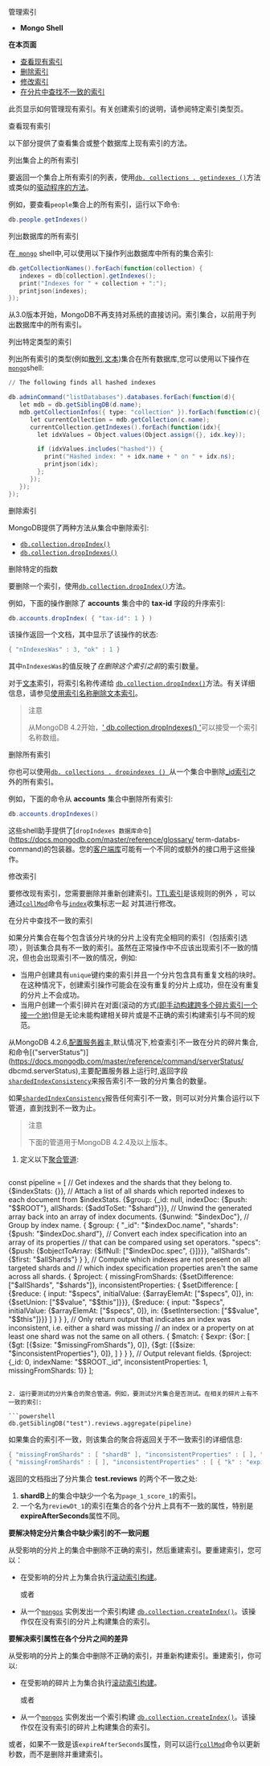  管理索引

- **Mongo Shell**

**在本页面**

- [查看现有索引](查看)
- [删除索引](删除)
- [修改索引](修改)
- [在分片中查找不一致的索引](不一致)

此页显示如何管理现有索引。有关创建索引的说明，请参阅特定索引类型页。

 <span id="查看">查看现有索引</span>

以下部分提供了查看集合或整个数据库上现有索引的方法。

 列出集合上的所有索引

要返回一个集合上所有索引的列表，使用[`db. collections . getindexes ()`](https://docs.mongodb.com/master/reference/method/db.collection.getindexes)方法或类似的[驱动程序的方法](https://docs.mongodb.com/drivers/)。

例如，要查看`people`集合上的所有索引，运行以下命令:

```powershell
db.people.getIndexes()
```

 列出数据库的所有索引

在[` mongo`](https://docs.mongodb.com/master/reference/program/mongo/bin.mongo) shell中,可以使用以下操作列出数据库中所有的集合索引:

```powershell
db.getCollectionNames().forEach(function(collection) {
   indexes = db[collection].getIndexes();
   print("Indexes for " + collection + ":");
   printjson(indexes);
});
```

从3.0版本开始，MongoDB不再支持对系统的直接访问。索引集合，以前用于列出数据库中的所有索引。

 列出特定类型的索引

列出所有索引的类型(例如[散列](https://docs.mongodb.com/master/core/index-hashed/),[文本](https://docs.mongodb.com/master/core/index-text/))集合在所有数据库,您可以使用以下操作在[`mongo`](https://docs.mongodb.com/manual/reference/program/mongo/bin.mongo)shell:

```powershell
// The following finds all hashed indexes

db.adminCommand("listDatabases").databases.forEach(function(d){
   let mdb = db.getSiblingDB(d.name);
   mdb.getCollectionInfos({ type: "collection" }).forEach(function(c){
      let currentCollection = mdb.getCollection(c.name);
      currentCollection.getIndexes().forEach(function(idx){
        let idxValues = Object.values(Object.assign({}, idx.key));

        if (idxValues.includes("hashed")) {
          print("Hashed index: " + idx.name + " on " + idx.ns);
          printjson(idx);
        };
      });
   });
});
```

 <span id="删除">删除索引</span>

MongoDB提供了两种方法从集合中删除索引:

- [`db.collection.dropIndex()`](https://docs.mongodb.com/master/reference/method/db.collection.dropIndex/db.collection.dropIndex)
- [`db.collection.dropIndexes()`](https://docs.mongodb.com/master/reference/method/db.collection.dropIndexes/db.collection.dropIndexes)

 删除特定的指数

要删除一个索引，使用[`db.collection.dropIndex()`](https://docs.mongodb.com/master/reference/method/db.collection.dropIndex/db.collection.dropIndex)方法。

例如，下面的操作删除了 **accounts** 集合中的 **tax-id** 字段的升序索引:

```powershell
db.accounts.dropIndex( { "tax-id": 1 } )
```

该操作返回一个文档，其中显示了该操作的状态:

```powershell
{ "nIndexesWas" : 3, "ok" : 1 }
```

其中`nIndexesWas`的值反映了*在删除这个索引之前*的索引数量。

对于[文本](https://docs.mongodb.com/manual/core/index-text/)索引，将索引名称传递给 [`db.collection.dropIndex()`](https://docs.mongodb.com/manual/reference/method/db.collection.dropIndex/db.collection.dropIndex)方法。有关详细信息，请参见[使用索引名称删除文本索引](https://docs.mongodb.com/manual/tutorial/avoid-text-index-name-limit/drop-text-index)。

> 注意
>
> 从MongoDB 4.2开始，[' db.collection.dropIndexes() '](https://docs.mongodb.com/master/reference/method/db.collection.dropIndexes/db.collection.dropIndexes)可以接受一个索引名称数组。

 删除所有索引

你也可以使用[`db. collections . dropindexes () `](https://docs.mongodb.com/master/reference/method/db.collection.dropIndexes/db.collection.dropIndexes)从一个集合中删除[_id索引](https://docs.mongodb.com/master/indexes/index-type-id)之外的所有索引。

例如，下面的命令从 **accounts** 集合中删除所有索引:

```powershell
db.accounts.dropIndexes()
```

这些shell助手提供了[`dropIndexes 数据库命令`](https://docs.mongodb.com/master/reference/glossary/ term-databs-command)的包装器。您的[客户端库](https://docs.mongodb.com/ecostem/drivers)可能有一个不同的或额外的接口用于这些操作。

 <span id="修改">修改索引</span>

要修改现有索引，您需要删除并重新创建索引。[TTL索引](https://docs.mongodb.com/manual/core/index-ttl/)是该规则的例外 ，可以通过[`collMod`](https://docs.mongodb.com/manual/reference/command/collMod/dbcmd.collMod)命令与[`index`](https://docs.mongodb.com/manual/reference/command/collMod/index)收集标志一起 对其进行修改。

 <span id="不一致">在分片中查找不一致的索引</span>

如果分片集合在每个包含该分片块的分片上没有完全相同的索引（包括索引选项），则该集合具有不一致的索引。虽然在正常操作中不应该出现索引不一致的情况，但也会出现索引不一致的情况，例如:

- 当用户创建具有`unique`键约束的索引并且一个分片包含具有重复文档的块时。在这种情况下，创建索引操作可能会在没有重复的分片上成功，但在没有重复的分片上不会成功。
- 当用户创建一个索引碎片在对面(滚动的方式[(即手动构建跨多个碎片索引一个接一个地)](https://docs.mongodb.com/master/tutorial/build-indexes-on-sharded-clusters/)但是无论未能构建相关碎片或是不正确的索引构建索引与不同的规范。

从MongoDB 4.2.6,[配置服务器](https://docs.mongodb.com/master/core/sharded-cluster-config-servers/)主,默认情况下,检查索引不一致在分片的碎片集合,和命令[("serverStatus")](https://docs.mongodb.com/master/reference/command/serverStatus/  dbcmd.serverStatus),主要配置服务器上运行时,返回字段[`shardedIndexConsistency`](https://docs.mongodb.com/master/reference/command/serverStatus/serverstatus.shardedIndexConsistency)来报告索引不一致的分片集合的数量。

如果[`shardedIndexConsistency`](https://docs.mongodb.com/manual/reference/command/serverStatus/serverstatus.shardedIndexConsistency)报告任何索引不一致，则可以对分片集合运行以下管道，直到找到不一致为止。

> 注意
>
> 下面的管道用于MongoDB 4.2.4及以上版本。

1. 定义以下[聚合管道](https://docs.mongodb.com/manual/core/aggregation-pipeline/):

   ```powershell
const pipeline = [
       // Get indexes and the shards that they belong to.
       {$indexStats: {}},
       // Attach a list of all shards which reported indexes to each document from $indexStats.
       {$group: {_id: null, indexDoc: {$push: "$$ROOT"}, allShards: {$addToSet: "$shard"}}},
       // Unwind the generated array back into an array of index documents.
       {$unwind: "$indexDoc"},
       // Group by index name.
       {
           $group: {
               "_id": "$indexDoc.name",
               "shards": {$push: "$indexDoc.shard"},
               // Convert each index specification into an array of its properties
               // that can be compared using set operators.
               "specs": {$push: {$objectToArray: {$ifNull: ["$indexDoc.spec", {}]}}},
               "allShards": {$first: "$allShards"}
           }
       },
       // Compute which indexes are not present on all targeted shards and
       // which index specification properties aren't the same across all shards.
       {
           $project: {
               missingFromShards: {$setDifference: ["$allShards", "$shards"]},
               inconsistentProperties: {
                    $setDifference: [
                        {$reduce: {
                            input: "$specs",
                            initialValue: {$arrayElemAt: ["$specs", 0]},
                            in: {$setUnion: ["$$value", "$$this"]}}},
                        {$reduce: {
                            input: "$specs",
                            initialValue: {$arrayElemAt: ["$specs", 0]},
                            in: {$setIntersection: ["$$value", "$$this"]}}}
                    ]
                }
           }
       },
       // Only return output that indicates an index was inconsistent, i.e. either a shard was missing
       // an index or a property on at least one shard was not the same on all others.
       {
           $match: {
               $expr:
                   {$or: [
                       {$gt: [{$size: "$missingFromShards"}, 0]},
                       {$gt: [{$size: "$inconsistentProperties"}, 0]},
                   ]
               }
           }
       },
       // Output relevant fields.
       {$project: {_id: 0, indexName: "$$ROOT._id", inconsistentProperties: 1, missingFromShards: 1}}
   ];
   ```
   
2. 运行要测试的分片集合的聚合管道。例如，要测试分片集合是否测试。在相关的碎片上有不一致的索引:

   ```powershell
db.getSiblingDB("test").reviews.aggregate(pipeline)
   ```
   
   如果集合的索引不一致，则该集合的聚合将返回关于不一致索引的详细信息:

   ```powershell
{ "missingFromShards" : [ "shardB" ], "inconsistentProperties" : [ ], "indexName" : "page_1_score_1" }
   { "missingFromShards" : [ ], "inconsistentProperties" : [ { "k" : "expireAfterSeconds", "v" : 60 }, { "k" : "expireAfterSeconds", "v" : 600 } ], "indexName" : "reviewDt_1" }
   ```


   返回的文档指出了分片集合 **test.reviews** 的两个不一致之处:

   1. **shardB**上的集合中缺少一个名为`page_1_score_1`的索引。
2. 一个名为`reviewDt_1`的索引在集合的各个分片上具有不一致的属性，特别是**expireAfterSeconds**属性不同。

**要解决特定分片集合中缺少索引的不一致问题**

​	从受影响的分片上的集合中删除不正确的索引，然后重建索引。要重建索引，您可以：

- 在受影响的分片上为集合执行[滚动索引构建](https://docs.mongodb.com/manual/tutorial/build-indexes-on-sharded-clusters/)。

  或者

- 从一个[`mongos`](https://docs.mongodb.com/manual/reference/program/mongos/bin.mongos) 实例发出一个索引构建 [`db.collection.createIndex()`](https://docs.mongodb.com/manual/reference/method/db.collection.createIndex/db.collection.createIndex)。该操作仅在没有索引的分片上构建集合的索引。

**要解决索引属性在各个分片之间的差异**

​	从受影响的分片上的集合中删除不正确的索引，并重新构建索引。重建索引，你可以:

* 在受影响的碎片上为集合执行[滚动索引构建](https://docs.mongodb.com/manual/tutorial/build-indexes-on-sharded-clusters/)。

  或者

* 从一个[`mongos`](https://docs.mongodb.com/manual/reference/program/mongos/bin.mongos) 实例发出一个索引构建 [`db.collection.createIndex()`](https://docs.mongodb.com/manual/reference/method/db.collection.createIndex/db.collection.createIndex)。该操作仅在没有索引的碎片上构建集合的索引。

或者，如果不一致是该`expireAfterSeconds`属性，则可以运行[`collMod`](https://docs.mongodb.com/manual/reference/command/collMod/dbcmd.collMod)命令以更新秒数，而不是删除并重建索引。